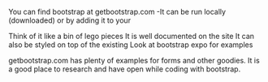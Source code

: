 You can find bootstrap at getbootstrap.com
  -It can be run locally (downloaded) or by adding it to your

  Think of it like a bin of lego pieces
    It is well documented on the site
    It can also be styled on top of the existing
    Look at bootstrap expo for examples

getbootstrap.com has plenty of examples for forms and other goodies.  It is a good place to research and have open while coding with bootstrap.
